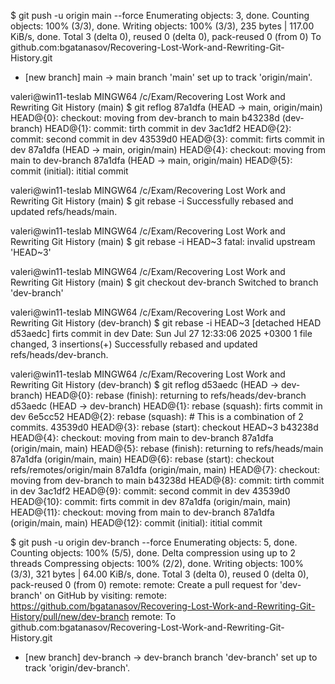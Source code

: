 $ git push -u origin main --force
Enumerating objects: 3, done.
Counting objects: 100% (3/3), done.
Writing objects: 100% (3/3), 235 bytes | 117.00 KiB/s, done.
Total 3 (delta 0), reused 0 (delta 0), pack-reused 0 (from 0)
To github.com:bgatanasov/Recovering-Lost-Work-and-Rewriting-Git-History.git
 * [new branch]      main -> main
branch 'main' set up to track 'origin/main'.

valeri@win11-teslab MINGW64 /c/Exam/Recovering Lost Work and Rewriting Git History (main)
$ git reflog
87a1dfa (HEAD -> main, origin/main) HEAD@{0}: checkout: moving from dev-branch to main
b43238d (dev-branch) HEAD@{1}: commit: tirth commit in dev
3ac1df2 HEAD@{2}: commit: second commit in dev
43539d0 HEAD@{3}: commit: firts commit in dev
87a1dfa (HEAD -> main, origin/main) HEAD@{4}: checkout: moving from main to dev-branch
87a1dfa (HEAD -> main, origin/main) HEAD@{5}: commit (initial): ititial commit

valeri@win11-teslab MINGW64 /c/Exam/Recovering Lost Work and Rewriting Git History (main)
$ git rebase -i
Successfully rebased and updated refs/heads/main.

valeri@win11-teslab MINGW64 /c/Exam/Recovering Lost Work and Rewriting Git History (main)
$ git rebase -i HEAD~3
fatal: invalid upstream 'HEAD~3'

valeri@win11-teslab MINGW64 /c/Exam/Recovering Lost Work and Rewriting Git History (main)
$ git checkout  dev-branch
Switched to branch 'dev-branch'

valeri@win11-teslab MINGW64 /c/Exam/Recovering Lost Work and Rewriting Git History (dev-branch)
$ git rebase -i HEAD~3
[detached HEAD d53aedc] firts  commit in dev
 Date: Sun Jul 27 12:33:06 2025 +0300
 1 file changed, 3 insertions(+)
Successfully rebased and updated refs/heads/dev-branch.

valeri@win11-teslab MINGW64 /c/Exam/Recovering Lost Work and Rewriting Git History (dev-branch)
$ git reflog
d53aedc (HEAD -> dev-branch) HEAD@{0}: rebase (finish): returning to refs/heads/dev-branch
d53aedc (HEAD -> dev-branch) HEAD@{1}: rebase (squash): firts commit in dev
6e5cc52 HEAD@{2}: rebase (squash): # This is a combination of 2 commits.
43539d0 HEAD@{3}: rebase (start): checkout HEAD~3
b43238d HEAD@{4}: checkout: moving from main to dev-branch
87a1dfa (origin/main, main) HEAD@{5}: rebase (finish): returning to refs/heads/main
87a1dfa (origin/main, main) HEAD@{6}: rebase (start): checkout refs/remotes/origin/main
87a1dfa (origin/main, main) HEAD@{7}: checkout: moving from dev-branch to main
b43238d HEAD@{8}: commit: tirth commit in dev
3ac1df2 HEAD@{9}: commit: second commit in dev
43539d0 HEAD@{10}: commit: firts commit in dev
87a1dfa (origin/main, main) HEAD@{11}: checkout: moving from main to dev-branch
87a1dfa (origin/main, main) HEAD@{12}: commit (initial): ititial commit


$ git push -u origin dev-branch --force
Enumerating objects: 5, done.
Counting objects: 100% (5/5), done.
Delta compression using up to 2 threads
Compressing objects: 100% (2/2), done.
Writing objects: 100% (3/3), 321 bytes | 64.00 KiB/s, done.
Total 3 (delta 0), reused 0 (delta 0), pack-reused 0 (from 0)
remote:
remote: Create a pull request for 'dev-branch' on GitHub by visiting:
remote:      https://github.com/bgatanasov/Recovering-Lost-Work-and-Rewriting-Git-History/pull/new/dev-branch
remote:
To github.com:bgatanasov/Recovering-Lost-Work-and-Rewriting-Git-History.git
 * [new branch]      dev-branch -> dev-branch
branch 'dev-branch' set up to track 'origin/dev-branch'.

